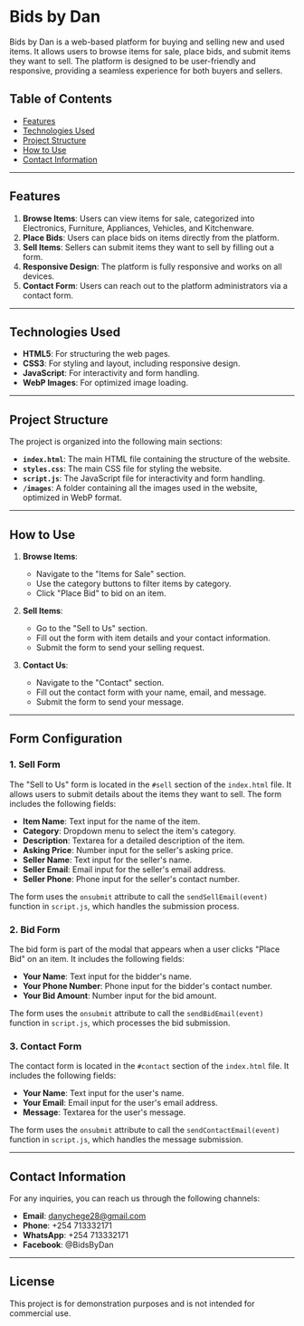# Bids by Dan

Bids by Dan is a web-based platform for buying and selling new and used items. It allows users to browse items for sale, place bids, and submit items they want to sell. The platform is designed to be user-friendly and responsive, providing a seamless experience for both buyers and sellers.

## Table of Contents
- [Features](#features)
- [Technologies Used](#technologies-used)
- [Project Structure](#project-structure)
- [How to Use](#how-to-use)
- [Contact Information](#contact-information)

---

## Features
1. **Browse Items**: Users can view items for sale, categorized into Electronics, Furniture, Appliances, Vehicles, and Kitchenware.
2. **Place Bids**: Users can place bids on items directly from the platform.
3. **Sell Items**: Sellers can submit items they want to sell by filling out a form.
4. **Responsive Design**: The platform is fully responsive and works on all devices.
5. **Contact Form**: Users can reach out to the platform administrators via a contact form.

---

## Technologies Used
- **HTML5**: For structuring the web pages.
- **CSS3**: For styling and layout, including responsive design.
- **JavaScript**: For interactivity and form handling.
- **WebP Images**: For optimized image loading.

---

## Project Structure
The project is organized into the following main sections:
- **`index.html`**: The main HTML file containing the structure of the website.
- **`styles.css`**: The main CSS file for styling the website.
- **`script.js`**: The JavaScript file for interactivity and form handling.
- **`/images`**: A folder containing all the images used in the website, optimized in WebP format.

---

## How to Use
1. **Browse Items**:
   - Navigate to the "Items for Sale" section.
   - Use the category buttons to filter items by category.
   - Click "Place Bid" to bid on an item.

2. **Sell Items**:
   - Go to the "Sell to Us" section.
   - Fill out the form with item details and your contact information.
   - Submit the form to send your selling request.

3. **Contact Us**:
   - Navigate to the "Contact" section.
   - Fill out the contact form with your name, email, and message.
   - Submit the form to send your message.

---

## Form Configuration

### 1. **Sell Form**
The "Sell to Us" form is located in the `#sell` section of the `index.html` file. It allows users to submit details about the items they want to sell. The form includes the following fields:
- **Item Name**: Text input for the name of the item.
- **Category**: Dropdown menu to select the item's category.
- **Description**: Textarea for a detailed description of the item.
- **Asking Price**: Number input for the seller's asking price.
- **Seller Name**: Text input for the seller's name.
- **Seller Email**: Email input for the seller's email address.
- **Seller Phone**: Phone input for the seller's contact number.

The form uses the `onsubmit` attribute to call the `sendSellEmail(event)` function in `script.js`, which handles the submission process.

### 2. **Bid Form**
The bid form is part of the modal that appears when a user clicks "Place Bid" on an item. It includes the following fields:
- **Your Name**: Text input for the bidder's name.
- **Your Phone Number**: Phone input for the bidder's contact number.
- **Your Bid Amount**: Number input for the bid amount.

The form uses the `onsubmit` attribute to call the `sendBidEmail(event)` function in `script.js`, which processes the bid submission.

### 3. **Contact Form**
The contact form is located in the `#contact` section of the `index.html` file. It includes the following fields:
- **Your Name**: Text input for the user's name.
- **Your Email**: Email input for the user's email address.
- **Message**: Textarea for the user's message.

The form uses the `onsubmit` attribute to call the `sendContactEmail(event)` function in `script.js`, which handles the message submission.

---

## Contact Information
For any inquiries, you can reach us through the following channels:
- **Email**: danychege28@gmail.com
- **Phone**: +254 713332171
- **WhatsApp**: +254 713332171
- **Facebook**: @BidsByDan

---

## License
This project is for demonstration purposes and is not intended for commercial use.